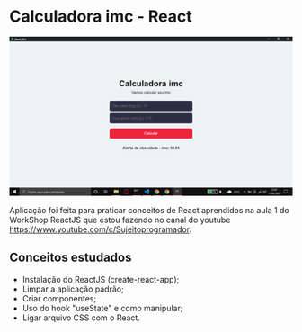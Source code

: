 # Calculadora imc - React

![TelaDaCalculadoraImc](./images-readme/telaCalcImc.png) 

Aplicação foi feita para praticar conceitos de React aprendidos na aula 1 do WorkShop ReactJS que estou fazendo no canal do youtube https://www.youtube.com/c/Sujeitoprogramador.

## Conceitos  estudados
- Instalação do ReactJS (create-react-app);
- Limpar a aplicação padrão;
- Criar componentes;
- Uso do hook "useState" e como manipular;
- Ligar arquivo CSS com o React.


